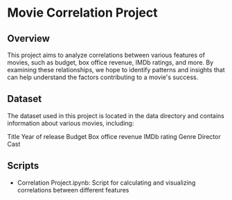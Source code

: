 # Movie Correlation Project

## Overview

This project aims to analyze correlations between various features of movies, such as budget, box office revenue, IMDb ratings, and more. By examining these relationships, we hope to identify patterns and insights that can help understand the factors contributing to a movie's success.

## Dataset
The dataset used in this project is located in the data directory and contains information about various movies, including:

Title
Year of release
Budget
Box office revenue
IMDb rating
Genre
Director
Cast

## Scripts
* Correlation Project.ipynb: Script for calculating and visualizing correlations between different features
